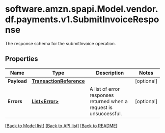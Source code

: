 # software.amzn.spapi.Model.vendor.df.payments.v1.SubmitInvoiceResponse
The response schema for the submitInvoice operation.

## Properties

Name | Type | Description | Notes
------------ | ------------- | ------------- | -------------
**Payload** | [**TransactionReference**](TransactionReference.md) |  | [optional] 
**Errors** | [**List&lt;Error&gt;**](Error.md) | A list of error responses returned when a request is unsuccessful. | [optional] 

[[Back to Model list]](../README.md#documentation-for-models) [[Back to API list]](../README.md#documentation-for-api-endpoints) [[Back to README]](../README.md)

